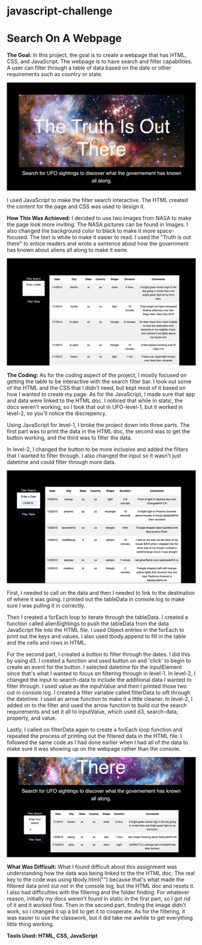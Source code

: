 # javascript-challenge
<h1>Search On A Webpage</h1>

<strong>The Goal:</strong> 
In this project, the goal is to create a webpage that has HTML, CSS, and JavaScript. The webpage is to have search and filter capabilities. A user can filter through a table of data based on the date or other requirements such as country or state.

![HTML/CSS design](https://github.com/EmmaLimoli/javascript-challenge/blob/master/UFO-level-1/images/Screen%20Shot%202020-09-16%20at%202.43.49%20PM.png)

I used JavaScript to make the filter search interactive. The HTML created the content for the page and CSS was used to design it. 

<strong>How This Was Achieved:</strong>
I decided to use two images from NASA to make the page look more inviting. The NASA pictures can be found in Images. I also changed the background color to black to make it more space-focused. The text is white to make it easier to read. I used the "Truth is out there" to entice readers and wrote a sentence about how the government has known about aliens all along to make it eerie.

![filter search](https://github.com/EmmaLimoli/javascript-challenge/blob/master/UFO-level-1/images/Screen%20Shot%202020-09-16%20at%202.44.12%20PM.png)

<strong>The Coding:</strong>
As for the coding aspect of the project, I mostly focused on getting the table to be interactive with the search filter bar. I took out some of the HTML and the CSS that I didn't need, but kept most of it based on how I wanted to create my page. As for the JavaScript, I made sure that app and data were linked to the HTML doc. I noticed that while in static, the docs weren't working, so I took that out in UFO-level-1, but it worked in level-2, so you'll notice the discrepency.

Using JavaScript for level-1, I broke the project down into three parts. The first part was to print the data in the HTML doc, the second was to get the button working, and the third was to filter the data. 

In level-2, I changed the button to be more inclusive and added the filters that I wanted to filter through. I also changed the input so it wasn't just datetime and could filter through more data.

![filter through dates](https://github.com/EmmaLimoli/javascript-challenge/blob/master/UFO-level-1/images/Screen%20Shot%202020-09-16%20at%202.44.32%20PM.png)

First, I needed to call on the data and then I needed to link to the destination of where it was going. I printed out the tableData in console.log to make sure I was pulling it in correctly.

Then I created a forEach loop to iterate through the tableData. I created a function called alienSightings to push the tableData from the data JavaScript file into the HTML file. I used Object.entries in the forEach to print out the keys and values. I also used tbody.append to fill in the table and the cells and rows in HTML.

For the second part, I created a button to filter through the dates. I did this by using d3. I created a function and used button.on and 'click' to begin to create an event for the button. I selected datetime for the inputElement since that's what I wanted to focus on filtering through in level-1. In level-2, I changed the input to search-data to include the additional data I wanted to filter through. I used value as the inputValue and then I printed those two out in console.log. I created a filter variable called filterData to sift through the datetime.  I used an arrow function to make it a little cleaner. In level-2, I added on to the filter and used the arrow function to build out the search requirements and set it all to inputValue, which used d3, search-data, property, and value.

Lastly, I called on filterData again to create a forEach loop function and repeated the process of printing out the filtered data in the HTML file. I followed the same code as I had done earlier when I had all of the data to make sure it was showing up on the webpage rather than the console. 

![filter through everything](https://github.com/EmmaLimoli/javascript-challenge/blob/master/UFO-level-2/images/Screen%20Shot%202020-09-18%20at%209.47.26%20AM.png)

<strong>What Was Difficult:</strong>
What I found difficult about this assignment was understanding how the data was being linked to the the HTML doc. The real key to the code was using tbody.html("") because that's what made the filtered data print out not in the console log, but the HTML doc and resets it. I also had difficulties with the filtering and the folder finding. For whatever reason, initially my docs weren't found in static in the first part, so I got rid of it and it worked fine. Then in the second part, finding the image didn't work, so I changed it up a bit to get it to cooperate. As for the filtering, it was easier to use the classwork, but it did take me awhile to get everything little thing working. 

<strong>Tools Used: HTML, CSS, JavaScript</strong>

